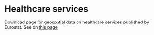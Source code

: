 # Healthcare services

Download page for geospatial data on healthcare services published by Eurostat.
See on [this page](https://ec.europa.eu/eurostat/web/gisco/geodata/reference-data/healthcare-services).
